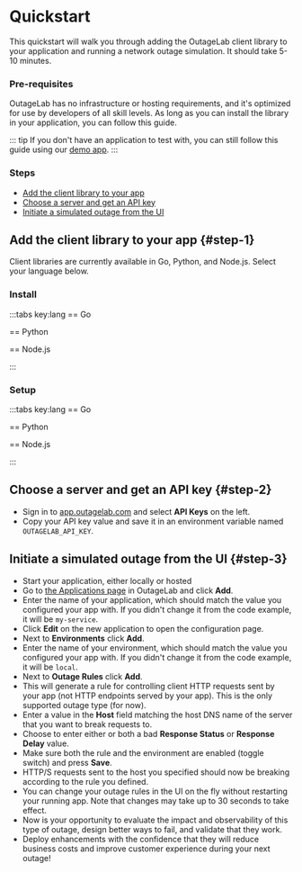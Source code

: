# Quickstart

This quickstart will walk you through adding the OutageLab client library to your application and running a network outage simulation. It should take 5-10 minutes.

### Pre-requisites

OutageLab has no infrastructure or hosting requirements, and it's optimized for use by developers of all skill levels. As long as you can install the library in your application, you can follow this guide.

::: tip
If you don't have an application to test with, you can still follow this guide using our [demo app](https://github.com/outagelab/demo).
:::

### Steps

- [Add the client library to your app](#step-1)
- [Choose a server and get an API key](#step-2)
- [Initiate a simulated outage from the UI](#step-3)

## Add the client library to your app {#step-1}

Client libraries are currently available in Go, Python, and Node.js. Select your language below.

### Install

:::tabs key:lang
== Go

<!--@include: ./snippets/go.md#install-->

== Python

<!--@include: ./snippets/python.md#install-->

== Node.js

<!--@include: ./snippets/nodejs.md#install-->

:::

### Setup

:::tabs key:lang
== Go

<!--@include: ./snippets/go.md#setup-->

== Python

<!--@include: ./snippets/python.md#setup-->

== Node.js

<!--@include: ./snippets/nodejs.md#setup-->

:::

## Choose a server and get an API key {#step-2}

- Sign in to [app.outagelab.com](https://app.outagelab.com) and select **API Keys** on the left.
- Copy your API key value and save it in an environment variable named `OUTAGELAB_API_KEY`.

## Initiate a simulated outage from the UI {#step-3}

- Start your application, either locally or hosted
- Go to [the Applications page](https://app.outagelab.com/applications) in OutageLab and click **Add**.
- Enter the name of your application, which should match the value you configured your app with. If you didn't change it from the code example, it will be `my-service`.
- Click **Edit** on the new application to open the configuration page.
- Next to **Environments** click **Add**.
- Enter the name of your environment, which should match the value you configured your app with. If you didn't change it from the code example, it will be `local`.
- Next to **Outage Rules** click **Add**.
- This will generate a rule for controlling client HTTP requests sent by your app (not HTTP endpoints served by your app). This is the only supported outage type (for now).
- Enter a value in the **Host** field matching the host DNS name of the server that you want to break requests to.
- Choose to enter either or both a bad **Response Status** or **Response Delay** value.
- Make sure both the rule and the environment are enabled (toggle switch) and press **Save**.
- HTTP/S requests sent to the host you specified should now be breaking according to the rule you defined.
- You can change your outage rules in the UI on the fly without restarting your running app. Note that changes may take up to 30 seconds to take effect.
- Now is your opportunity to evaluate the impact and observability of this type of outage, design better ways to fail, and validate that they work.
- Deploy enhancements with the confidence that they will reduce business costs and improve customer experience during your next outage!

